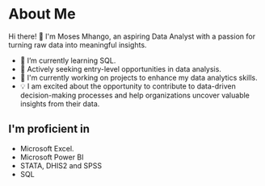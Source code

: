# About Me

Hi there! 👋 I'm Moses Mhango, an aspiring Data Analyst with a passion for turning raw data into meaningful insights.

- 🌱 I’m currently learning SQL.
- 💼 Actively seeking entry-level opportunities in data analysis.
- 🔭 I'm currently working on projects to enhance my data analytics skills.
- 💡 I am excited about the opportunity to contribute to data-driven decision-making processes and help organizations uncover valuable insights from their data.

## I'm proficient in
- Microsoft Excel.
- Microsoft Power BI
- STATA, DHIS2 and SPSS
- SQL

<!--
**Moses21/Moses21** is a ✨ _special_ ✨ repository because its `README.md` (this file) appears on your GitHub profile.

Here are some ideas to get you started:

- 
.
- 🌱 I’m currently learning ...
- 👯 I’m looking to collaborate on ...
- 🤔 I’m looking for help with ...
- 💬 Ask me about ...
- 📫 How to reach me: ...
- 😄 Pronouns: ...
- ⚡ Fun fact: ...
-->
